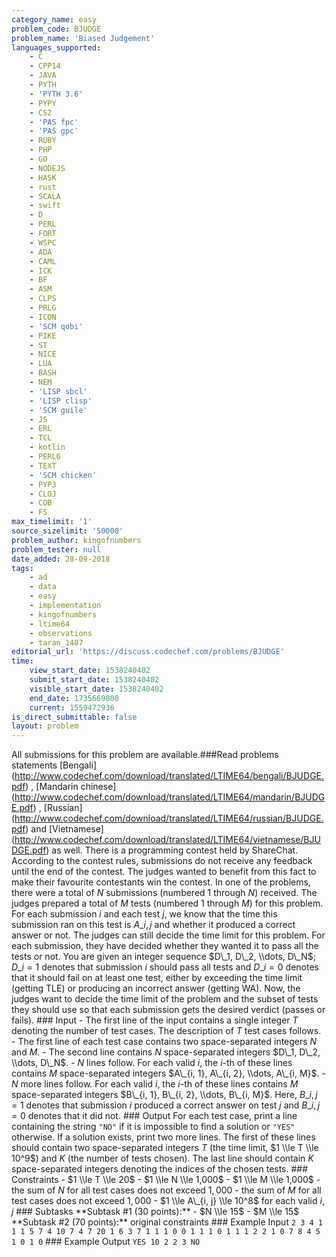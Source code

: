 ```yaml
---
category_name: easy
problem_code: BJUDGE
problem_name: 'Biased Judgement'
languages_supported:
    - C
    - CPP14
    - JAVA
    - PYTH
    - 'PYTH 3.6'
    - PYPY
    - CS2
    - 'PAS fpc'
    - 'PAS gpc'
    - RUBY
    - PHP
    - GO
    - NODEJS
    - HASK
    - rust
    - SCALA
    - swift
    - D
    - PERL
    - FORT
    - WSPC
    - ADA
    - CAML
    - ICK
    - BF
    - ASM
    - CLPS
    - PRLG
    - ICON
    - 'SCM qobi'
    - PIKE
    - ST
    - NICE
    - LUA
    - BASH
    - NEM
    - 'LISP sbcl'
    - 'LISP clisp'
    - 'SCM guile'
    - JS
    - ERL
    - TCL
    - kotlin
    - PERL6
    - TEXT
    - 'SCM chicken'
    - PYP3
    - CLOJ
    - COB
    - FS
max_timelimit: '1'
source_sizelimit: '50000'
problem_author: kingofnumbers
problem_tester: null
date_added: 28-09-2018
tags:
    - ad
    - data
    - easy
    - implementation
    - kingofnumbers
    - ltime64
    - observations
    - taran_1407
editorial_url: 'https://discuss.codechef.com/problems/BJUDGE'
time:
    view_start_date: 1538240402
    submit_start_date: 1538240402
    visible_start_date: 1538240402
    end_date: 1735669800
    current: 1559472936
is_direct_submittable: false
layout: problem
---
```

All submissions for this problem are available.\###Read problems statements \[Bengali\](http://www.codechef.com/download/translated/LTIME64/bengali/BJUDGE.pdf) , \[Mandarin chinese\](http://www.codechef.com/download/translated/LTIME64/mandarin/BJUDGE.pdf) , \[Russian\](http://www.codechef.com/download/translated/LTIME64/russian/BJUDGE.pdf) and \[Vietnamese\](http://www.codechef.com/download/translated/LTIME64/vietnamese/BJUDGE.pdf) as well. There is a programming contest held by ShareChat. According to the contest rules, submissions do not receive any feedback until the end of the contest. The judges wanted to benefit from this fact to make their favourite contestants win the contest. In one of the problems, there were a total of $N$ submissions (numbered $1$ through $N$) received. The judges prepared a total of $M$ tests (numbered $1$ through $M$) for this problem. For each submission $i$ and each test $j$, we know that the time this submission ran on this test is $A\_{i, j}$ and whether it produced a correct answer or not. The judges can still decide the time limit for this problem. For each submission, they have decided whether they wanted it to pass all the tests or not. You are given an integer sequence $D\_1, D\_2, \\dots, D\_N$; $D\_i = 1$ denotes that submission $i$ should pass all tests and $D\_i = 0$ denotes that it should fail on at least one test, either by exceeding the time limit (getting TLE) or producing an incorrect answer (getting WA). Now, the judges want to decide the time limit of the problem and the subset of tests they should use so that each submission gets the desired verdict (passes or fails). ### Input - The first line of the input contains a single integer $T$ denoting the number of test cases. The description of $T$ test cases follows. - The first line of each test case contains two space-separated integers $N$ and $M$. - The second line contains $N$ space-separated integers $D\_1, D\_2, \\dots, D\_N$. - $N$ lines follow. For each valid $i$, the $i$-th of these lines contains $M$ space-separated integers $A\_{i, 1}, A\_{i, 2}, \\dots, A\_{i, M}$. - $N$ more lines follow. For each valid $i$, the $i$-th of these lines contains $M$ space-separated integers $B\_{i, 1}, B\_{i, 2}, \\dots, B\_{i, M}$. Here, $B\_{i, j} = 1$ denotes that submission $i$ produced a correct answer on test $j$ and $B\_{i, j} = 0$ denotes that it did not. ### Output For each test case, print a line containing the string `"NO"` if it is impossible to find a solution or `"YES"` otherwise. If a solution exists, print two more lines. The first of these lines should contain two space-separated integers $T$ (the time limit, $1 \\le T \\le 10^9$) and $K$ (the number of tests chosen). The last line should contain $K$ space-separated integers denoting the indices of the chosen tests. ### Constraints - $1 \\le T \\le 20$ - $1 \\le N \\le 1,000$ - $1 \\le M \\le 1,000$ - the sum of $N$ for all test cases does not exceed $1,000$ - the sum of $M$ for all test cases does not exceed $1,000$ - $1 \\le A\_{i, j} \\le 10^8$ for each valid $i, j$ ### Subtasks \*\*Subtask #1 (30 points):\*\* - $N \\le 15$ - $M \\le 15$ \*\*Subtask #2 (70 points):\*\* original constraints ### Example Input ``` 2 3 4 1 1 1 5 7 4 10 7 4 7 20 1 6 3 7 1 1 1 0 0 1 1 1 0 1 1 1 2 2 1 0 7 8 4 5 1 0 1 0 ``` ### Example Output ``` YES 10 2 2 3 NO ```
